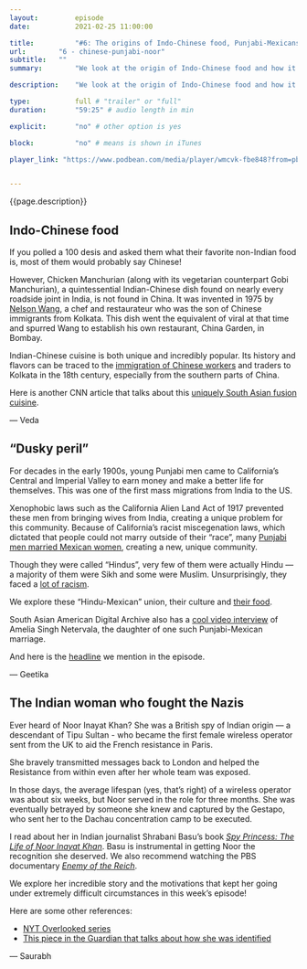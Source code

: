 ```yaml
---
layout:         episode
date: 			2021-02-25 11:00:00

title: 			"#6: The origins of Indo-Chinese food, Punjabi-Mexicans, and an Indian spy who fought the Nazis"
url:        "6 - chinese-punjabi-noor"
subtitle: 	""
summary: 		"We look at the origin of Indo-Chinese food and how it is so different from native Chinese cuisines. We talk about the Punjabi-Mexican community of California. And we discover the amazing story of Noor Inayat Khan, an Indian spy who fought the Nazis in Paris."

description: 	"We look at the origin of Indo-Chinese food and how it is so different from native Chinese cuisines. We talk about the Punjabi-Mexican community of California. And we discover the amazing story of Noor Inayat Khan, an Indian spy who fought the Nazis in Paris."

type:			full # "trailer" or "full"
duration: 		"59:25" # audio length in min

explicit: 		"no" # other option is yes

block: 			"no" # means is shown in iTunes

player_link: "https://www.podbean.com/media/player/wmcvk-fbe848?from=pb6admin&download=1&version=1&auto=0&share=1&download=1&rtl=0&fonts=Helvetica&skin=2&pfauth=&btn-skin=101"


---
```


{{page.description}}

<h2 class="fact__hed">Indo-Chinese food</h2>

If you polled a 100 desis and asked them what their favorite non-Indian food is, most of them would probably say Chinese! 

However, Chicken Manchurian (along with its vegetarian counterpart Gobi Manchurian), a quintessential Indian-Chinese dish found on nearly every roadside joint in India, is not found in China. It was invented in 1975 by [Nelson Wang](https://food52.com/blog/18147-the-sour-spicy-fusion-food-that-s-wildly-popular-in-india-coming-to-a-kitchen-near-you), a chef and restaurateur who was the son of Chinese immigrants from Kolkata. This dish went the equivalent of viral at that time and spurred Wang to establish his own restaurant, China Garden, in Bombay.

Indian-Chinese cuisine is both unique and incredibly popular. Its history and flavors can be traced to the [immigration of Chinese workers](https://scroll.in/magazine/898067/the-story-of-how-india-fell-in-love-with-chinese-food) and traders to Kolkata in the 18th century, especially from the southern parts of China. 

Here is another CNN article that talks about this [uniquely South Asian fusion cuisine](https://edition.cnn.com/travel/article/india-chinese-food-fusion/index.html).

— Veda

<h2 class="fact__hed">“Dusky peril”</h2>
For decades in the early 1900s, young Punjabi men came to California’s Central and Imperial Valley to earn money and make a better life for themselves. This was one of the first mass migrations from India to the US. 

Xenophobic laws such as the California Alien Land Act of 1917 prevented these men from bringing wives from India, creating a unique problem for this community. Because of California’s racist miscegenation laws, which dictated that people could not marry outside of their “race”, many [Punjabi men married Mexican women](https://www.washingtonpost.com/national/on-faith/punjabi-sikh-mexican-american-community-fading-into-history/2012/08/13/cc6b7b98-e26b-11e1-98e7-89d659f9c106_story.html), creating a new, unique community. 

Though they were called “Hindus”, very few of them were actually Hindu &mdash; a majority of them were Sikh and some were Muslim. Unsurprisingly, they faced a [lot of racism](https://www.latimes.com/archives/la-xpm-1987-12-21-vw-20399-story.html).

We explore these “Hindu-Mexican” union, their culture and [their food](https://www.eater.com/2019/4/23/18305011/punjabi-mexican-migration-roti-quesadilla-el-ranchero).

South Asian American Digital Archive also has a [cool video interview](https://www.saada.org/project/timeline/punjabi-mexican-families) of Amelia Singh Netervala, the daughter of one such Punjabi-Mexican marriage.

And here is the [headline](https://www.saada.org/item/20111215-549) we mention in the episode. 

— Geetika 


<h2 class="fact__hed">The Indian woman who fought the Nazis</h2>
Ever heard of Noor Inayat Khan? She was a British spy of Indian origin &mdash; a descendant of Tipu Sultan - who became the first female wireless operator sent from the UK to aid the French resistance in Paris. 

She bravely transmitted messages back to London and helped the Resistance from within even after her whole team was exposed. 

In those days, the average lifespan (yes, that&rsquo;s right) of a wireless operator was about six weeks, but Noor served in the role for three months. She was eventually betrayed by someone she knew and captured by the Gestapo, who sent her to the Dachau concentration camp to be executed.

I read about her in Indian journalist Shrabani Basu&rsquo;s book [_Spy Princess: The Life of Noor Inayat Khan_](https://www.goodreads.com/book/show/1035312.Spy_Princess). Basu is instrumental in getting Noor the recognition she deserved. We also recommend watching the PBS documentary [_Enemy of the Reich_](https://www.pbs.org/show/enemy-reich-noor-inayat-khan-story/).

We explore her incredible story and the motivations that kept her going under extremely difficult circumstances in this week’s episode! 

Here are some other references:

- [NYT Overlooked series](https://www.nytimes.com/2018/11/28/obituaries/noor-inayat-khan-overlooked.html)
- [This piece in the Guardian that talks about how she was identified](https://www.theguardian.com/world/2020/jun/18/executed)

— Saurabh